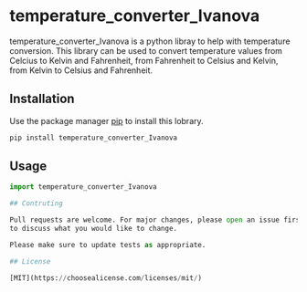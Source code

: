 # temperature_converter_Ivanova

temperature_converter_Ivanova is a python libray to help with temperature conversion. This library can be used to convert temperature values from Celcius to Kelvin and Fahrenheit, from Fahrenheit to Celsius and Kelvin, from Kelvin to Celsius and Fahrenheit.

## Installation

Use the package manager [pip](https://pip.pypa.io/en/stable/) to install this lobrary.

```bash
pip install temperature_converter_Ivanova
```

## Usage

```python
import temperature_converter_Ivanova

## Contruting

Pull requests are welcome. For major changes, please open an issue first
to discuss what you would like to change.

Please make sure to update tests as appropriate.

## License

[MIT](https://choosealicense.com/licenses/mit/)



